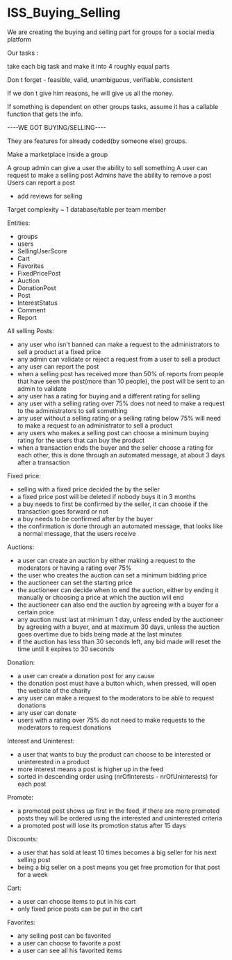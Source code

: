 # ISS_Buying_Selling
We are creating the buying and selling part for groups for a social media platform



Our tasks :

take each big task and make it into 4 roughly equal parts 

Don t forget - feasible, valid, unambiguous, verifiable, consistent 

If we don t give him reasons, he will give us all the money. 

If something is dependent on other groups tasks, assume it has a callable function that gets the info.

----WE GOT BUYING/SELLING----


They are features for already coded(by someone else) groups.



Make a marketplace inside a group

A group admin can give a user the ability to sell something
A user can request to make a selling post
Admins have the ability to remove a post
Users can report a post
- add reviews for selling


Target complexity ~ 1 database/table per team member 

Entities:
- groups
- users
- SellingUserScore
- Cart
- Favorites
- FixedPricePost
- Auction
- DonationPost
- Post
- InterestStatus
- Comment
- Report




All selling Posts:
- any user who isn't banned can make a request to the administrators to sell a product at a fixed price
- any admin can validate or reject a request from a user to sell a product
- any user can report the post
- when a selling post has received more than 50% of reports from people that have seen the post(more than 10 people), the post will be sent to an admin to validate
- any user has a rating for buying and a different rating for selling
- any user with a selling rating over 75% does not need to make a request to the administrators to sell something
- any user without a selling rating or a selling rating below 75% will need to make a request to an administrator to sell a product
- any users who makes a selling post can choose a minimum buying rating for the users that can buy the product
- when a transaction ends the buyer and the seller choose a rating for each other, this is done through an automated message, at about 3 days after a transaction

Fixed price:
- selling with a fixed price decided the by the seller
- a fixed price post will be deleted if nobody buys it in 3 months
- a buy needs to first be confirmed by the seller, it can choose if the transaction goes forward or not
- a buy needs to be confirmed after by the buyer
- the confirmation is done through an automated message, that looks like a normal message, that the users receive

Auctions:
- a user can create an auction by either making a request to the moderators or having a rating over 75%
- the user who creates the auction can set a minimum bidding price
- the auctioneer can set the starting price
- the auctioneer can decide when to end the auction, either by ending it manually or choosing a price at which the auction will end
- the auctioneer can also end the auction by agreeing with a buyer for a certain price
- any auction must last at minimum 1 day, unless ended by the auctioneer by agreeing with a buyer, and at maximum 30 days, unless the auction goes overtime due to bids being made at the last minutes
- if the auction has less than 30 seconds left, any bid made will reset the time until it expires to 30 seconds

Donation:
- a user can create a donation post for any cause
- the donation post must have a button which, when pressed, will open the website of the charity	
- any user can make a request to the moderators to be able to request donations
- any user can donate
- users with a rating over 75% do not need to make requests to the moderators to request donations
	

Interest and Uninterest:
- a user that wants to buy the product can choose to be interested or uninterested in a product
- more interest means a post is higher up in the feed
- sorted in descending order using (nrOfInterests - nrOfUninterests) for each post

Promote:
- a promoted post shows up first in the feed, if there are more promoted posts they will be ordered using the interested and uninterested criteria
- a promoted post will lose its promotion status after 15 days

Discounts:
- a user that has sold at least 10 times becomes a big seller for his next selling post
- being a big seller on a post means you get free promotion for that post for a week

Cart:
- a user can choose items to put in his cart
- only fixed price posts can be put in the cart

Favorites:
- any selling post can be favorited
- a user can choose to favorite a post
- a user can see all his favorited items





	

